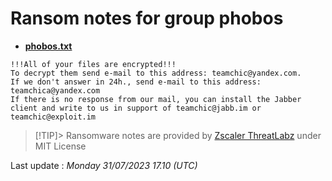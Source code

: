 # Ransom notes for group phobos
* **[phobos.txt](https://ransomware.live/ransomware_notes/phobos/phobos.txt)**

```
!!!All of your files are encrypted!!!
To decrypt them send e-mail to this address: teamchic@yandex.com.
If we don't answer in 24h., send e-mail to this address: teamchica@yandex.com
If there is no response from our mail, you can install the Jabber client and write to us in support of teamchic@jabb.im or teamchic@exploit.im

```


> [!TIP]> Ransomware notes are provided by [Zscaler ThreatLabz](https://github.com/threatlabz/ransomware_notes) under MIT License
> 




Last update : _Monday 31/07/2023 17.10 (UTC)_

